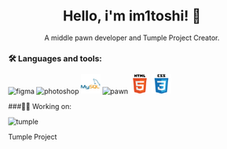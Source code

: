 <div class="header" align="center">
  <h1>Hello, i'm im1toshi! 👋</h1>

  <p>A middle pawn developer and Tumple Project Creator.</p>
</div>

### 🛠️ Languages and tools:
<div class="about-me" dir="auto">
  <img src="https://www.vectorlogo.zone/logos/figma/figma-icon.svg" alt="figma" width="40" height="40" style="max-width: 100%;">
  <img src="https://www.pngrepo.com/png/452149/180/adobe-photoshop.png" alt="photoshop" width="40" height="40" style="max-width: 100%";>
  <img src="https://raw.githubusercontent.com/devicons/devicon/master/icons/mysql/mysql-original-wordmark.svg" alt="mysql" width="40" height="40" style="max-width: 100%;">
  <img src="https://www.pngrepo.com/png/159311/512/pawn.png" alt="pawn" width="40" height="40" style="max-width: 100%;">
  <img src="https://raw.githubusercontent.com/devicons/devicon/master/icons/html5/html5-original-wordmark.svg" alt="html" width="40" height="40" style="max-width: 100%;">
  <img src="https://raw.githubusercontent.com/devicons/devicon/master/icons/css3/css3-original-wordmark.svg" alt="css" width="40" height="40" style="max-width: 100%;">
</div>

###👨‍💻 Working on:
<div class="working-on" dir="auto">
  <div>
    <img src="https://i.ibb.co/8KpFfn9/logo-small-nofill-gradient-white.png", alt="tumple" width="50" height="50" style="max-width: 100%";>
    <p>Tumple Project</p>
  </div>
</div>
